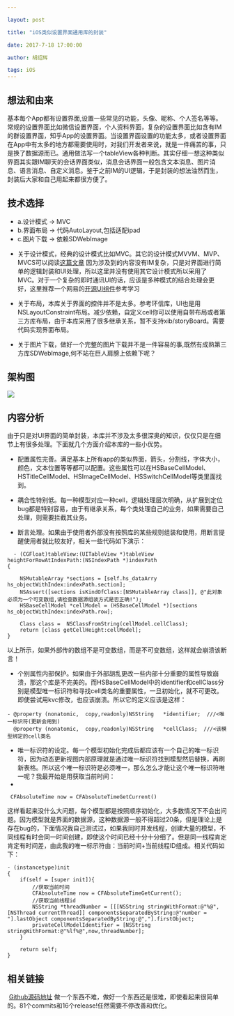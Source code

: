 ```yaml
---

layout: post

title: "iOS类似设置界面通用库的封装"

date: 2017-7-18 17:00:00

author: 胡绍辉

tags: iOS
---
```


## 想法和由来
基本每个App都有设置界面,设置一些常见的功能，头像、昵称、个人签名等等。常规的设置界面比如微信设置界面，个人资料界面，复杂的设置界面比如含有IM的群设置界面，知乎App的设置界面。当设置界面设置的功能太多，或者设置界面在App中有太多的地方都需要使用时，对我们开发者来说，就是一件痛苦的事，只是换了数据源而已。通用做法写一个tableView各种判断。其实仔细一想这种类似界面其实跟IM聊天的会话界面类似，消息会话界面一般包含文本​消息、图片消息、语言消息、自定义消息。鉴于之前IM的UI逻辑，于是封装的想法油然而生，封装后大家和自己用起来都很方便了。
## 技术选择
-  a.设计模式 -> MVC
-  b.界面布局 -> 代码AutoLayout,包括适配ipad
-  c.图片下载 -> 依赖SDWebImage
   ​

* 
  关于设计模式，经典的设计模式比如MVC。其它的设计模式MVVM、MVP、MVCS可以阅读[这篇文章](http://www.cocoachina.com/ios/20150525/11919.html)
  因为涉及到的内容没有IM复杂，只是对界面进行简单的逻辑封装和UI处理，所以这里并没有使用其它设计模式所以采用了MVC。对于一个复杂的即时通讯UI的话，应该是多种模式的结合处理会更好，这里推荐一个网易的[开源UI组件](https://github.com/netease-im/NIM_iOS_UIKit)参考学习
* 关于布局，本库关于界面的控件并不是太多。参考环信库，UI也是用NSLayoutConstraint布局。减少依赖，自定义cell你可以使用自带布局或者第三方库布局，由于本库采用了很多继承关系，暂不支持xib/storyBoard。需要代码实现界面布局。

* 关于图片下载，做好一个完整的图片下载并不是一件容易的事,既然有成熟第三方库SDWebImage,何不站在巨人肩膀上依赖下呢？

## 架构图
![](https://raw.githubusercontent.com/wiki/shaohuihu/HSSettableViewController/Architecture.png)

## 内容分析
由于只是对UI界面的简单封装，本库并不涉及太多很深奥的知识，仅仅只是在细节上有很多处理。下面就几个方面介绍本库的一些小优势。
-  配置属性完善。满足基本上所有app的类似界面，箭头，分割线，字体大小，颜色，文本位置等等都可以配置。这些属性可以在HSBaseCellModel、HSTitleCellModel、HSImageCellModel、HSSwitchCellModel等类里面找到。
- 耦合性特别低。每一种模型对应一种cell，逻辑处理层次明确，从扩展到定位bug都是特别容易，由于有继承关系，每个类处理自己的业务，如果需要自己处理，则需要拦截其业务。

-  断言处理。如果由于使用者外部没有按照库的某些规则组装和使用，用断言提醒使用者就比较友好，相关一些代码如下演示：
```objc
  - (CGFloat)tableView:(UITableView *)tableView heightForRowAtIndexPath:(NSIndexPath *)indexPath
{
    
    NSMutableArray *sections = [self.hs_dataArry hs_objectWithIndex:indexPath.section];
    NSAssert([sections isKindOfClass:[NSMutableArray class]], @"此对象必须为一个可变数组,请检查数据源组装方式是否正确!");
    HSBaseCellModel *cellModel = (HSBaseCellModel *)[sections hs_objectWithIndex:indexPath.row];

    Class class =  NSClassFromString(cellModel.cellClass);
    return [class getCellHeight:cellModel];
}
``` 
以上所示，如果外部传的数组不是可变数组，而是不可变数组，这样就会崩溃该断言！

- 个别属性内部保护。如果由于外部胡乱更改一些内部十分重要的属性导致崩溃，那这个库是不完美的。而HSBaseCellModel中的identifier和cellClass分别是模型唯一标识符和寻找cell类名的重要属性，一旦初始化，就不可更改。即使尝试用kvc修改，也应该崩溃。所以它的定义应该是这样：
```objc
- @property (nonatomic,  copy,readonly)NSString   *identifier;  ///<唯一标识符(更新会用到)
  @property (nonatomic,  copy,readonly)NSString   *cellClass;  ///<该模型绑定的cell类名
```
- 唯一标识符的设定。每一个模型初始化完成后都应该有一个自己的唯一标识符，因为动态更新视图内部原理就是通过唯一标识符找到模型然后替换，再刷新表格。所以这个唯一标识符是必须唯一，那么怎么才能让这个唯一标识符唯一呢？我最开始是用获取当前时间：
-
```objc
 CFAbsoluteTime now = CFAbsoluteTimeGetCurrent()
```
这样看起来没什么大问题，每个模型都是按照顺序初始化，大多数情况下不会出问题。因为模型就是界面的数据源，这种数据源一般不得超过20条，但是理论上是存在bug的，下面情况我自己测试过，如果我同时并发线程，创建大量的模型，不同线程有时会同一时间创建，即使这个时间已经十分十分细了。但是同一线程肯定肯定有时间差，由此我的唯一标示符由：当前时间+当前线程ID组成。相关代码如下：
```objc
- (instancetype)init
{
    if(self = [super init]){
        //获取当前时间
        CFAbsoluteTime now = CFAbsoluteTimeGetCurrent();
        //获取当前线程id
        NSString *threadNumber = [[[NSString stringWithFormat:@"%@",[NSThread currentThread]] componentsSeparatedByString:@"number = "].lastObject componentsSeparatedByString:@","].firstObject;
        privateCellModelIdentifier = [NSString stringWithFormat:@"%lf%@",now,threadNumber];
    }
    
    return self;
}
```
## 相关链接
​
[Github源码地址](https://github.com/shaohuihu/HSSetTableViewController)
做一个东西不难，做好一个东西还是很难，即使看起来很简单的。81个commits和16个release!任然需要不停改善和优化。